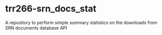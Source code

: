 # trr266-srn_docs_stat
A repository to perform simple summary statistics on the downloads from SRN documents database API 
